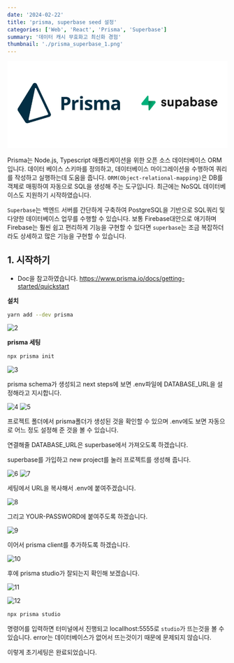 ```yaml
---
date: '2024-02-22'
title: 'prisma, superbase seed 설정'
categories: ['Web', 'React', 'Prisma', 'Superbase']
summary: '데이터 캐시 무효화고 최신화 경험'
thumbnail: './prisma_superbase_1.png'
---
```


![1](./prisma_superbase_1.png)

Prisma는 Node.js, Typescript 애플리케이션을 위한 오픈 소스 데이터베이스 ORM입니다. 데이터 베이스 스키마를 정의하고, 데이터베이스 마이그레이션을 수행하여 쿼리를 작성하고 실행하는데 도움을 줍니다.
`ORM(Object-relational-mapping)`은 DB를 객체로 매핑하여 자동으로 SQL을 생성해 주는 도구입니다. 최근에는 NoSQL 데이터베이스도 지원하기 시작하였습니다.

`Superbase`는 백엔드 서버를 간단하게 구축하여 PostgreSQL을 기반으로 SQL쿼리 및 다양한 데이터베이스 업무를 수행할 수 있습니다.
보통 Firebase대안으로 애기하며 Firebase는 훨씬 쉽고 편리하게 기능을 구현할 수 있다면 `superbase`는 조금 복잡하더라도 상세하고 많은 기능을 구현할 수 있습니다.

## 1. 시작하기

- Doc을 참고하였습니다.
  https://www.prisma.io/docs/getting-started/quickstart

**설치**

```bash
yarn add --dev prisma
```

![2](https://i.ibb.co/1QbGkv8/prisma-superbase-2.png)

**prisma 세팅**

```bash
npx prisma init
```

![3](https://i.ibb.co/bvVLXr6/prisma-superbase-3.png)

prisma schema가 생성되고 next steps에 보면 .env파일에 DATABASE_URL을 설정해라고 지시합니다.

![4](https://i.ibb.co/hyjg623/prisma-superbase-4.png)
![5](https://i.ibb.co/my1DwBX/prisma-superbase-5.png)

프로젝트 폴더에서 prisma폴더가 생성된 것을 확인할 수 있으며 .env에도 보면 자동으로 어느 정도 설정해 준 것을 볼 수 있습니다.

연결해줄 DATABASE_URL은 superbase에서 가져오도록 하겠습니다.

superbase를 가입하고 new project를 눌러 프로젝트를 생성해 줍니다.

![6](https://i.ibb.co/sW8yn9T/prisma-superbase-6.png)
![7](https://i.ibb.co/Wf5YmNY/prisma-superbase-7.png)

세팅에서 URL을 복사해서 .env에 붙여주겠습니다.

![8](https://i.ibb.co/GM3FPkW/prisma-superbase-8.png)

그리고 YOUR-PASSWORD에 붙여주도록 하겠습니다.

![9](https://i.ibb.co/GCCMtQ7/prisma-superbase-9.png)

이어서 prisma client를 추가하도록 하겠습니다.

![10](https://i.ibb.co/XDT86jL/prisma-superbase-10.png)

후에 prisma studio가 잘되는지 확인해 보겠습니다.

![11](https://i.ibb.co/tbDg25H/prisma-superbase-11.png)

![12](https://i.ibb.co/JnkdbxF/prisma-superbase-12.png)

```bash
npx prisma studio
```

명령어를 입력하면 터미널에서 진행되고 locallhost:5555로 `studio`가 뜨는것을 볼 수 있습니다. error는 데이터베이스가 없어서 뜨는것이기 때문에 문제되지 않습니다.

이렇게 초기세팅은 완료되었습니다.


